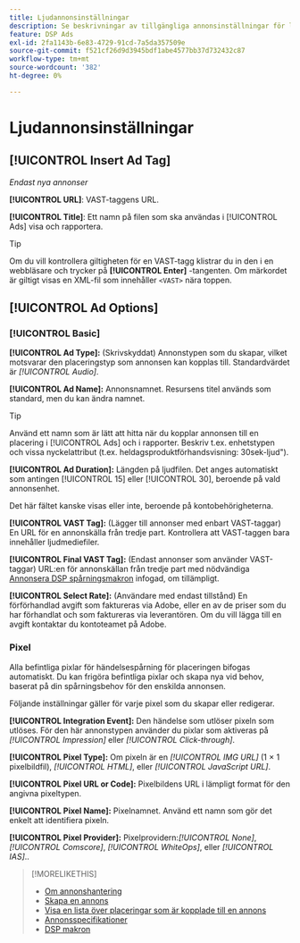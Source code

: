 ```yaml
---
title: Ljudannonsinställningar
description: Se beskrivningar av tillgängliga annonsinställningar för ljudannonser.
feature: DSP Ads
exl-id: 2fa1143b-6e83-4729-91cd-7a5da357509e
source-git-commit: f521cf26d9d3945bdf1abe4577bb37d732432c87
workflow-type: tm+mt
source-wordcount: '382'
ht-degree: 0%

---
```


# Ljudannonsinställningar

## [!UICONTROL Insert Ad Tag]

*Endast nya annonser*

**[!UICONTROL URL]**: VAST-taggens URL.

**[!UICONTROL Title]**: Ett namn på filen som ska användas i [!UICONTROL Ads] visa och rapportera.

>[!TIP]
>
> Om du vill kontrollera giltigheten för en VAST-tagg klistrar du in den i en webbläsare och trycker på **[!UICONTROL Enter]** -tangenten. Om märkordet är giltigt visas en XML-fil som innehåller `<VAST>` nära toppen.

## [!UICONTROL Ad Options]

### [!UICONTROL Basic]

**[!UICONTROL Ad Type]:** (Skrivskyddat) Annonstypen som du skapar, vilket motsvarar den placeringstyp som annonsen kan kopplas till. Standardvärdet är *[!UICONTROL Audio]*.

**[!UICONTROL Ad Name]:** Annonsnamnet. Resursens titel används som standard, men du kan ändra namnet.

>[!TIP]
>
> Använd ett namn som är lätt att hitta när du kopplar annonsen till en placering i [!UICONTROL Ads] och i rapporter. Beskriv t.ex. enhetstypen och vissa nyckelattribut (t.ex. heldagsproduktförhandsvisning: 30sek-ljud&quot;).

**[!UICONTROL Ad Duration]:** Längden på ljudfilen. Det anges automatiskt som antingen [!UICONTROL 15] eller [!UICONTROL 30], beroende på vald annonsenhet.

Det här fältet kanske visas eller inte, beroende på kontobehörigheterna.

**[!UICONTROL VAST Tag]:** (Lägger till annonser med enbart VAST-taggar) En URL för en annonskälla från tredje part. Kontrollera att VAST-taggen bara innehåller ljudmediefiler.

**[!UICONTROL Final VAST Tag]:** (Endast annonser som använder VAST-taggar) URL:en för annonskällan från tredje part med nödvändiga [Annonsera DSP spårningsmakron](/help/dsp/campaign-management/macros.md) infogad, om tillämpligt.

**[!UICONTROL Select Rate]:** (Användare med endast tillstånd) En förförhandlad avgift som faktureras via Adobe, eller en av de priser som du har förhandlat och som faktureras via leverantören. Om du vill lägga till en avgift kontaktar du kontoteamet på Adobe.

### Pixel

Alla befintliga pixlar för händelsespårning för placeringen bifogas automatiskt. Du kan frigöra befintliga pixlar och skapa nya vid behov, baserat på din spårningsbehov för den enskilda annonsen.

Följande inställningar gäller för varje pixel som du skapar eller redigerar.

**[!UICONTROL Integration Event]:** Den händelse som utlöser pixeln som utlöses. För den här annonstypen använder du pixlar som aktiveras på *[!UICONTROL Impression]* eller *[!UICONTROL Click-through]*.

**[!UICONTROL Pixel Type]:** Om pixeln är en *[!UICONTROL IMG URL]* (1 × 1 pixelbildfil), *[!UICONTROL HTML]*, eller *[!UICONTROL JavaScript URL]*.

**[!UICONTROL Pixel URL or Code]:** Pixelbildens URL i lämpligt format för den angivna pixeltypen.

**[!UICONTROL Pixel Name]:** Pixelnamnet. Använd ett namn som gör det enkelt att identifiera pixeln.

**[!UICONTROL Pixel Provider]:** Pixelprovidern:*[!UICONTROL None]*, *[!UICONTROL Comscore]*, *[!UICONTROL WhiteOps]*, eller *[!UICONTROL IAS]*..

>[!MORELIKETHIS]
>
>* [Om annonshantering](ad-about.md)
>* [Skapa en annons](ad-create.md)
>* [Visa en lista över placeringar som är kopplade till en annons](/help/dsp/campaign-management/ads/ad-list-placements.md)
>* [Annonsspecifikationer](ad-specs.md)
>* [DSP makron](/help/dsp/campaign-management/macros.md)
